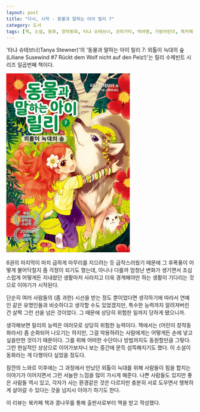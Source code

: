 ```yaml
---
layout: post
title: "다시, 시작 - 동물과 말하는 아이 릴리 7"
category: 도서
tags: [책, 소설, 동화, 창작동화, 타냐 슈테브너, 코마가타, 박여명, 가람어린이, 북카페 책과 콩나무, 서평]
---
```


'타냐 슈테브너(Tanya Stewner)'의
'동물과 말하는 아이 릴리 7: 외톨이 늑대의 숲(Liliane Susewind #7 Rückt dem Wolf nicht auf den Pelz!)'는
릴리 수제빈트 시리즈 일곱번째 책이다.

![표지](/images/liliane-susewind-7-rueckt-dem-wolf-nicht-auf-den-pelz-book-h480.jpg)

6권의 마지막이 마치 급하게 마무리를 지으려는 듯 급작스러웠기 때문에
그 후폭풍이 어떻게 불어닥칠지 좀 걱정이 되기도 했는데,
아니나 다를까 엄청난 변화가 생기면서
조심스럽게 어떻게든 지내왔던 생활마저 사라지고
더욱 경계해야만 하는 생활이 기다리는 것으로 이야기가 시작된다.

단순히 여러 사람들의 (좀 과한) 시선을 받는 정도 뿐이었다면
생각하기에 따라서 연예인 같은 유명인들과 비슷하다고 생각할 수도 있었겠지만,
특수한 능력까지 알려져버린 건 살짝 그런 선을 넘은 것이었다.
그 때문에 상당히 위험한 일까지 당하게 됐으니까.

생각해보면 릴리의 능력은 여러모로 상당히 위험한 능력이다.
책에서는 (어린이 창작동화라서) 좀 순화되어 나오기는 하지만,
그걸 악용하려는 사람에게는 어떻게든 손에 넣고 싶을만한 것이기 때문이다.
그를 위해 어떠한 수단이나 방법까지도 동원할만큼 그렇다.
그런 현실적인 상상으로 이어가보자니 보는 중간에 문득 섬뜩해지기도 했다.
이 소설이 동화라는 게 다행이다 싶었을 정도다.

잠깐의 느와르 이후에는 그 과정에서 만났던 외톨이 늑대를 위해
사람들이 힘을 합치는 이야기가 이어지면서
그런 서늘한 느낌을 많이 가시게 해준다.
나쁜 사람들도 있지만 좋은 사람들 역시 있고,
각자가 사는 환경같은 것은 다르지만
충분히 서로 도우면서 행복하게 살아갈 수 있다는 것을 넘지시 이야기 하기도 한다.



<div class="im im-info">
이 리뷰는 북카페 책과 콩나무를 통해 출판사로부터 책을 받고 작성했다.
</div>
